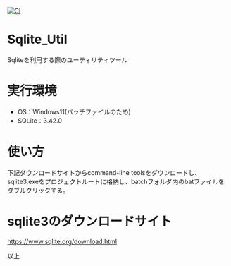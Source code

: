 [![CI](https://github.com/jumborin/SqliteUtil/workflows/CI/badge.svg)](https://github.com/jumborin/SqliteUtil/actions)

# Sqlite_Util
Sqliteを利用する際のユーティリティツール

# 実行環境
* OS：Windows11(バッチファイルのため)
* SQLite：3.42.0

# 使い方
下記ダウンロードサイトからcommand-line toolsをダウンロードし、sqlite3.exeをプロジェクトルートに格納し、batchフォルダ内のbatファイルをダブルクリックする。

# sqlite3のダウンロードサイト
https://www.sqlite.org/download.html

以上
